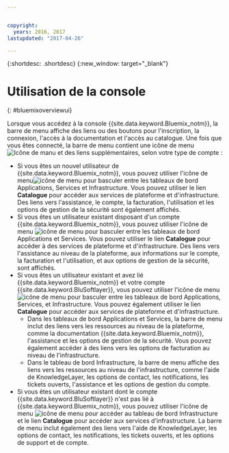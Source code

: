 ```yaml
---


copyright:
  years: 2016, 2017
lastupdated: "2017-04-26"

---
```


{:shortdesc: .shortdesc}
{:new_window: target="_blank"}

# Utilisation de la console
{: #bluemixoverviewui}

Lorsque vous accédez à la console {{site.data.keyword.Bluemix_notm}}, la barre de menu affiche des liens ou des boutons pour l'inscription, la connexion, l'accès à la documentation et l'accès au catalogue. Une fois que vous êtes connecté, la barre de menu contient une icône de menu ![Icône de manu](../icons/icon_hamburger.svg) et des liens supplémentaires, selon votre type de compte :

* Si vous êtes un nouvel utilisateur de {{site.data.keyword.Bluemix_notm}}, vous pouvez utiliser l'icône de menu![icône de menu](../icons/icon_hamburger.svg) pour basculer entre les tableaux de bord Applications, Services et Infrastructure. Vous pouvez utiliser le lien **Catalogue** pour accéder aux services de plateforme et d'infrastructure. Des liens vers l'assistance, le compte, la facturation, l'utilisation et les options de gestion de la sécurité sont également affichés.
* Si vous êtes un utilisateur existant disposant d'un compte {{site.data.keyword.Bluemix_notm}}, vous pouvez utiliser l'icône de menu ![icône de menu](../icons/icon_hamburger.svg) pour basculer entre les tableaux de bord Applications et Services. Vous pouvez utiliser le lien **Catalogue** pour accéder à des services de plateforme et d'infrastructure. Des liens vers l'assistance au niveau de la plateforme, aux informations sur le compte, la facturation et l'utilisation, et aux options de gestion de la sécurité, sont affichés.
* Si vous êtes un utilisateur existant et avez lié {{site.data.keyword.Bluemix_notm}} et votre compte {{site.data.keyword.BluSoftlayer}}, vous pouvez utiliser l'icône de menu ![icône de menu](../icons/icon_hamburger.svg) pour basculer entre les tableaux de bord Applications, Services, et Infrastructure. Vous pouvez également utiliser le lien **Catalogue** pour accéder aux services de plateforme et d'infrastructure.
  * Dans les tableaux de bord Applications et Services, la barre de menu inclut des liens vers les ressources au niveau de la plateforme, comme la documentation {{site.data.keyword.Bluemix_notm}}, l'assistance et les options de gestion de la sécurité. Vous pouvez également accéder à des liens vers les options de facturation au niveau de l'infrastructure.
  * Dans le tableau de bord Infrastructure, la barre de menu affiche des liens vers les ressources au niveau de l'infrastructure, comme l'aide de KnowledgeLayer, les options de contact, les notifications, les tickets ouverts, l'assistance et les options de gestion du compte.
* Si vous êtes un utilisateur existant dont le compte {{site.data.keyword.BluSoftlayer}} n'est pas lié à {{site.data.keyword.Bluemix_notm}}, vous pouvez utiliser l'icône de menu ![icône de menu](../icons/icon_hamburger.svg) pour accéder au tableau de bord Infrastructure et le lien **Catalogue** pour accéder aux services d'infrastructure. La barre de menu inclut également des liens vers l'aide de KnowledgeLayer, les options de contact, les notifications, les tickets ouverts, et les options de support et de compte.
